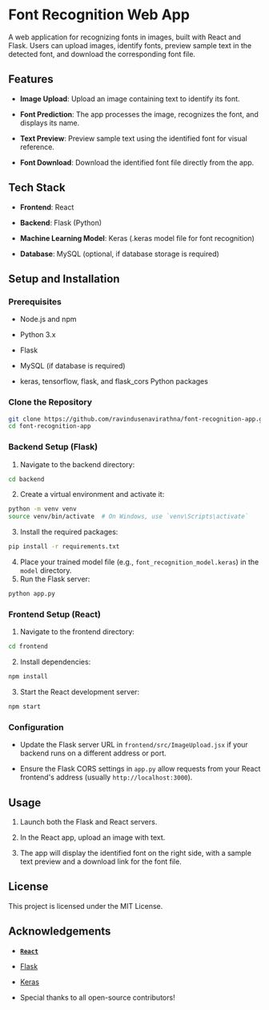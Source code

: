 Font Recognition Web App
========================

A web application for recognizing fonts in images, built with React and Flask. Users can upload images, identify fonts, preview sample text in the detected font, and download the corresponding font file.

Features
--------

*   **Image Upload**: Upload an image containing text to identify its font.
    
*   **Font Prediction**: The app processes the image, recognizes the font, and displays its name.
    
*   **Text Preview**: Preview sample text using the identified font for visual reference.
    
*   **Font Download**: Download the identified font file directly from the app.
    

Tech Stack
----------

*   **Frontend**: React
    
*   **Backend**: Flask (Python)
    
*   **Machine Learning Model**: Keras (.keras model file for font recognition)
    
*   **Database**: MySQL (optional, if database storage is required)
    

Setup and Installation
----------------------

### Prerequisites

*   Node.js and npm
    
*   Python 3.x
    
*   Flask
    
*   MySQL (if database is required)
    
*   keras, tensorflow, flask, and flask\_cors Python packages
    

### Clone the Repository

```bash
git clone https://github.com/ravindusenavirathna/font-recognition-app.git
cd font-recognition-app
```

### Backend Setup (Flask)


1. Navigate to the backend directory:
```bash
cd backend
```
2. Create a virtual environment and activate it:
```bash
python -m venv venv
source venv/bin/activate  # On Windows, use `venv\Scripts\activate`
```

3. Install the required packages:
```bash
pip install -r requirements.txt
```

4. Place your trained model file (e.g., `font_recognition_model.keras`) in the `model` directory.
5. Run the Flask server:
```bash
python app.py
```    

### Frontend Setup (React)

1. Navigate to the frontend directory:
```bash
cd frontend
```
2. Install dependencies:
```bash
npm install
```
3. Start the React development server:
```bash
npm start
```
    

### Configuration

*   Update the Flask server URL in `frontend/src/ImageUpload.jsx` if your backend runs on a different address or port.
    
*   Ensure the Flask CORS settings in `app.py` allow requests from your React frontend's address (usually `http://localhost:3000`).
    

Usage
-----

1.  Launch both the Flask and React servers.
    
2.  In the React app, upload an image with text.
    
3.  The app will display the identified font on the right side, with a sample text preview and a download link for the font file.
    

License
-------

This project is licensed under the MIT License.

Acknowledgements
----------------

*   [**`React`**](https://reactjs.org/)
    
*   [Flask](https://flask.palletsprojects.com/en/stable/)
    
*   [Keras](https://keras.io/)
    
*   Special thanks to all open-source contributors!

